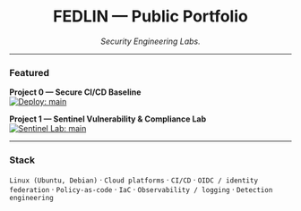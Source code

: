 <!-- Profile README for github.com/fedlinllc -->

<h1 align="center">FEDLIN — Public Portfolio</h1>
<p align="center"><em>Security Engineering Labs.</em></p>

---

### Featured

**Project 0 — Secure CI/CD Baseline**  
[![Deploy: main](https://github.com/fedlinllc/fedlin-azure-secure-cicd/actions/workflows/deploy-azure.yml/badge.svg?branch=main)](https://github.com/fedlinllc/fedlin-azure-secure-cicd/actions/workflows/deploy-azure.yml)

**Project 1 — Sentinel Vulnerability & Compliance Lab**  
[![Sentinel Lab: main](https://github.com/fedlinllc/fedlin-azure-cis-vulnerability-lab/actions/workflows/azure-sentinel-vulncomp-lab.yml/badge.svg?branch=main)](https://github.com/fedlinllc/fedlin-azure-cis-vulnerability-lab/actions/workflows/azure-sentinel-vulncomp-lab.yml)

---

### Stack
`Linux (Ubuntu, Debian)` · `Cloud platforms` · `CI/CD` · `OIDC / identity federation` · `Policy-as-code` · `IaC` · `Observability / logging` · `Detection engineering`

